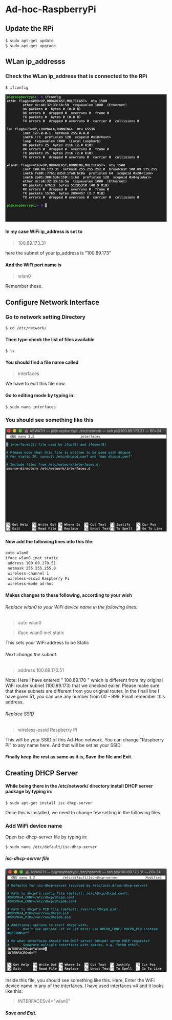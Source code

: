 # Ad-hoc-RaspberryPi

## Update the RPi
```shell
$ sudo apt-get update
$ sudo apt-get upgrade
```

## WLan ip_addresss
### Check the WLan ip_address that is connected to the RPi

```shell
$ ifconfig
```

<img src="https://github.com/AswathGI/Ad-hoc-RaspberryPi/blob/master/Screenshot%202020-06-22%20at%2015.04.02.png">

#### In my case WiFi ip_address is set to 
> 100.89.173.31

here the subnet of your ip_address is "100.89.173"

#### And the WiFi port name is 
> wlan0

Remember these. 

## Configure Network Interface

### Go to network setting Directory
```shell
$ cd /etc/network/
```
#### Then type check the list of files available
```shell
$ ls
```
#### You should find a file name called 
> interfaces

We have to edit this file now. 

#### Go to editing mode by typing in:
```shell
$ sudo nano interfaces
```
### You should see something like this
<img src="https://github.com/AswathGI/Ad-hoc-RaspberryPi/blob/master/Screenshot%202020-06-22%20at%2015.17.26.png">

#### Now add the following lines into this file: 
```shell
auto wlan0
iface wlan0 inet static
 address 100.89.170.51
 netmask 255.255.255.0
 wireless-channel 1
 wireless-essid Raspberry Pi
 wireless-mode ad-hoc
```

#### Makes changes to these following, according to your wish

###### Replace wlan0 to your WiFi device name in the following lines: 
> auto wlan0

> iface wlan0 inet static

This sets your WiFi address to be Static

###### Next change the subnet. 

> address 100.89.170.51


Note: Here I have entered " 100.89.170 " which is different from my original WiFi router subnet (100.89.173) that we checked ealier. Please make sure that these subnets are different from you original router. In the finall line I have given 51, you can use any number from 00 - 999. Finall remember this address. 

###### Replace SSID
> wireless-essid Raspberry Pi

This will be your SSID of this Ad-Hoc network. You can change "Raspberry Pi" to any name here. And that will be set as your SSID. 

#### Finally keep the rest as same as it is, Save the file and Exit. 


## Creating DHCP Server
#### While being there in the /etc/network/ directory install DHCP server package by typing in: 
```shell
$ sudo apt-get install isc-dhcp-server
```

Once this is installed, we need to change few setting in the following files. 

### Add WiFi device name

Open isc-dhcp-server file by typing in: 
```shell
$ sudo nano /etc/default/isc-dhcp-server
```

##### isc-dhcp-server file
<img src="https://github.com/AswathGI/Ad-hoc-RaspberryPi/blob/master/Screenshot%202020-06-22%20at%2015.28.40.png" >

Inside this file, you should see something like this. 
Here, Enter the WiFi device name in any of the interfaces. 
I have used interfaces v4 and it looks like this: 
> INTERFACESv4="wlan0"

##### Save and Exit.

